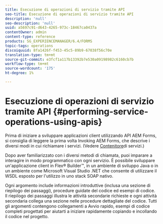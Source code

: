 ```yaml
---
title: Esecuzione di operazioni di servizio tramite API
seo-title: Esecuzione di operazioni di servizio tramite API
description: 'null'
seo-description: 'null'
uuid: a5697c91-d643-4265-973c-18467ca0437a
contentOwner: admin
content-type: reference
products: SG_EXPERIENCEMANAGER/6.4/FORMS
topic-tags: operations
discoiquuid: 8fa1426f-f453-45c5-89b9-67038f56c70e
translation-type: tm+mt
source-git-commit: e3fcf1a117b13392b7e530a09198982c6160cb7b
workflow-type: tm+mt
source-wordcount: '175'
ht-degree: 1%

---
```



# Esecuzione di operazioni di servizio tramite API {#performing-service-operations-using-apis}

Prima di iniziare a sviluppare applicazioni client utilizzando  API AEM Forms, si consiglia di leggere la prima volta Invoking  AEM Forms, che descrive i diversi modi in cui richiamare i servizi. (Vedere [Contenitore](/help/forms/developing/service-container.md#service-container)di servizi.)

Dopo aver familiarizzato con i diversi metodi di chiamata, puoi imparare a interagire in modo programmatico con ogni servizio. È possibile sviluppare un&#39;applicazione client in  Flex® Builder™, in un ambiente di sviluppo Java o in un ambiente come Microsoft Visual Studio .NET che consente di utilizzare il WSDL esposto per l&#39;utilizzo in uno stack SOAP nativo.

Ogni argomento include informazioni introduttive (inclusa una sezione di riepilogo dei passaggi), procedure guidate del codice ed esempi di codice. Il riepilogo dei passaggi illustra le attività secondarie richieste e ogni attività secondaria collega una sezione nelle procedure dettagliate del codice. Tutti gli argomenti contengono collegamenti a Avvio rapido, esempi di codice completi progettati per aiutarti a iniziare rapidamente copiando e incollando il codice nel progetto.
